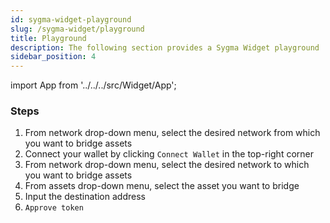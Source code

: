 ```yaml
---
id: sygma-widget-playground
slug: /sygma-widget/playground
title: Playground
description: The following section provides a Sygma Widget playground
sidebar_position: 4
---
```


import App from '../../../src/Widget/App'; 

<App />

### Steps

1. From network drop-down menu, select the desired network from which you want to bridge assets
2. Connect your wallet by clicking `Connect Wallet` in the top-right corner
3. From network drop-down menu, select the desired network to which you want to bridge assets
3. From assets drop-down menu, select the asset you want to bridge
4. Input the destination address
5. `Approve token`
